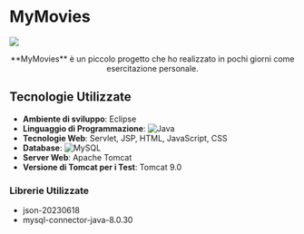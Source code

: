 # MyMovies
![](https://img.shields.io/badge/Language-%F0%9F%87%AE%F0%9F%87%B9-yellow)

<p align = "center">
  **MyMovies** è un piccolo progetto che ho realizzato in pochi giorni come esercitazione personale.
</p>

## Tecnologie Utilizzate
- **Ambiente di sviluppo**: Eclipse
- **Linguaggio di Programmazione**: ![Java](https://img.shields.io/badge/Java-1.8-brightgreen)
- **Tecnologie Web**: Servlet, JSP, HTML, JavaScript, CSS
- **Database**: ![MySQL](https://img.shields.io/badge/MySQL-8.0-blue)
- **Server Web**: Apache Tomcat
- **Versione di Tomcat per i Test**: Tomcat 9.0

### Librerie Utilizzate
- json-20230618
- mysql-connector-java-8.0.30
